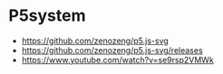 # P5system

* https://github.com/zenozeng/p5.js-svg
* https://github.com/zenozeng/p5.js-svg/releases
* https://www.youtube.com/watch?v=se9rsp2VMWk
